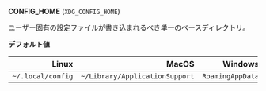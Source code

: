 **CONFIG_HOME** (`XDG_CONFIG_HOME`)

ユーザー固有の設定ファイルが書き込まれるべき単一のベースディレクトリ。

**デフォルト値**

|             Linux |                          MacOS |          Windows |
| -----------------:| ------------------------------:| ----------------:|
| `~/.local/config` | `~/Library/ApplicationSupport` | `RoamingAppData` |
